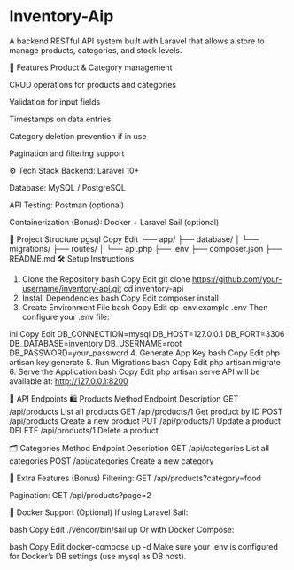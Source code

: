 # Inventory-Aip

A backend RESTful API system built with Laravel that allows a store to manage products, categories, and stock levels.

🚀 Features
Product & Category management

CRUD operations for products and categories

Validation for input fields

Timestamps on data entries

Category deletion prevention if in use

Pagination and filtering support

⚙️ Tech Stack
Backend: Laravel 10+

Database: MySQL / PostgreSQL

API Testing: Postman (optional)

Containerization (Bonus): Docker + Laravel Sail (optional)

📁 Project Structure
pgsql
Copy
Edit
├── app/
├── database/
│   └── migrations/
├── routes/
│   └── api.php
├── .env
├── composer.json
├── README.md
🛠️ Setup Instructions
1. Clone the Repository
bash
Copy
Edit
git clone https://github.com/your-username/inventory-api.git
cd inventory-api
2. Install Dependencies
bash
Copy
Edit
composer install
3. Create Environment File
bash
Copy
Edit
cp .env.example .env
Then configure your .env file:

ini
Copy
Edit
DB_CONNECTION=mysql
DB_HOST=127.0.0.1
DB_PORT=3306
DB_DATABASE=inventory
DB_USERNAME=root
DB_PASSWORD=your_password
4. Generate App Key
bash
Copy
Edit
php artisan key:generate
5. Run Migrations
bash
Copy
Edit
php artisan migrate
6. Serve the Application
bash
Copy
Edit
php artisan serve
API will be available at: http://127.0.0.1:8200

🧪 API Endpoints
🛍️ Products
Method	Endpoint	Description
GET	/api/products	List all products
GET	/api/products/1	Get product by ID
POST	/api/products	Create a new product
PUT	/api/products/1	Update a product
DELETE	/api/products/1	Delete a product

🗂️ Categories
Method	Endpoint	Description
GET	/api/categories	List all categories
POST	/api/categories	Create a new category

🧠 Extra Features (Bonus)
Filtering: GET /api/products?category=food

Pagination: GET /api/products?page=2

🐳 Docker Support (Optional)
If using Laravel Sail:

bash
Copy
Edit
./vendor/bin/sail up
Or with Docker Compose:

bash
Copy
Edit
docker-compose up -d
Make sure your .env is configured for Docker’s DB settings (use mysql as DB host).

